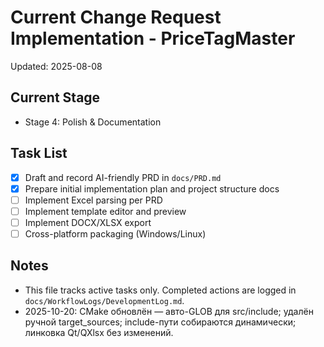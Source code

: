# Current Change Request Implementation - PriceTagMaster

Updated: 2025-08-08

## Current Stage
- Stage 4: Polish & Documentation

## Task List
- [x] Draft and record AI-friendly PRD in `docs/PRD.md`
- [x] Prepare initial implementation plan and project structure docs
- [ ] Implement Excel parsing per PRD
- [ ] Implement template editor and preview
- [ ] Implement DOCX/XLSX export
- [ ] Cross-platform packaging (Windows/Linux)

## Notes
- This file tracks active tasks only. Completed actions are logged in `docs/WorkflowLogs/DevelopmentLog.md`.
- 2025-10-20: CMake обновлён — авто-GLOB для src/include; удалён ручной target_sources; include-пути собираются динамически; линковка Qt/QXlsx без изменений.

